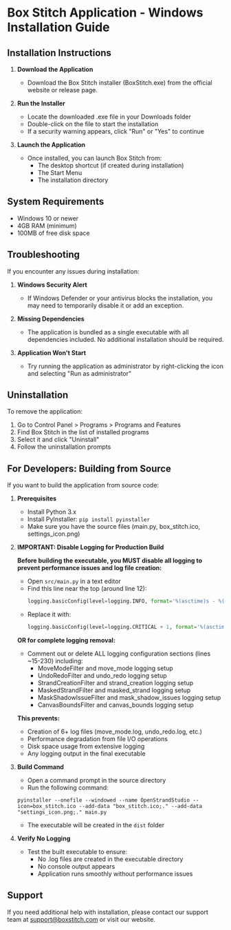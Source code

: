 # Box Stitch Application - Windows Installation Guide

## Installation Instructions

1. **Download the Application**
   - Download the Box Stitch installer (BoxStitch.exe) from the official website or release page.

2. **Run the Installer**
   - Locate the downloaded .exe file in your Downloads folder
   - Double-click on the file to start the installation
   - If a security warning appears, click "Run" or "Yes" to continue

3. **Launch the Application**
   - Once installed, you can launch Box Stitch from:
     - The desktop shortcut (if created during installation)
     - The Start Menu
     - The installation directory

## System Requirements

- Windows 10 or newer
- 4GB RAM (minimum)
- 100MB of free disk space

## Troubleshooting

If you encounter any issues during installation:

1. **Windows Security Alert**
   - If Windows Defender or your antivirus blocks the installation, you may need to temporarily disable it or add an exception.

2. **Missing Dependencies**
   - The application is bundled as a single executable with all dependencies included. No additional installation should be required.

3. **Application Won't Start**
   - Try running the application as administrator by right-clicking the icon and selecting "Run as administrator"

## Uninstallation

To remove the application:

1. Go to Control Panel > Programs > Programs and Features
2. Find Box Stitch in the list of installed programs
3. Select it and click "Uninstall"
4. Follow the uninstallation prompts

## For Developers: Building from Source

If you want to build the application from source code:

1. **Prerequisites**
   - Install Python 3.x
   - Install PyInstaller: `pip install pyinstaller`
   - Make sure you have the source files (main.py, box_stitch.ico, settings_icon.png)

2. **IMPORTANT: Disable Logging for Production Build**
   
   **Before building the executable, you MUST disable all logging to prevent performance issues and log file creation:**
   
   - Open `src/main.py` in a text editor
   - Find this line near the top (around line 12): 
     ```python
     logging.basicConfig(level=logging.INFO, format='%(asctime)s - %(levelname)s - %(message)s')
     ```
   - Replace it with:
     ```python
     logging.basicConfig(level=logging.CRITICAL + 1, format='%(asctime)s - %(levelname)s - %(message)s')
     ```
   
   **OR for complete logging removal:**
   - Comment out or delete ALL logging configuration sections (lines ~15-230) including:
     - MoveModeFilter and move_mode logging setup
     - UndoRedoFilter and undo_redo logging setup  
     - StrandCreationFilter and strand_creation logging setup
     - MaskedStrandFilter and masked_strand logging setup
     - MaskShadowIssueFilter and mask_shadow_issues logging setup
     - CanvasBoundsFilter and canvas_bounds logging setup
   
   **This prevents:**
   - Creation of 6+ log files (move_mode.log, undo_redo.log, etc.)
   - Performance degradation from file I/O operations
   - Disk space usage from extensive logging
   - Any logging output in the final executable

3. **Build Command**
   - Open a command prompt in the source directory
   - Run the following command:
   ```
   pyinstaller --onefile --windowed --name OpenStrandStudio --icon=box_stitch.ico --add-data "box_stitch.ico;." --add-data "settings_icon.png;." main.py
   ```
   - The executable will be created in the `dist` folder

4. **Verify No Logging**
   - Test the built executable to ensure:
     - No .log files are created in the executable directory
     - No console output appears
     - Application runs smoothly without performance issues

## Support

If you need additional help with installation, please contact our support team at support@boxstitch.com or visit our website. 